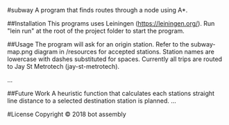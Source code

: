 #subway
A program that finds routes through a node using A*.

##Installation
This programs uses Leiningen (https://leiningen.org/). Run "lein run" at the root of the project folder to start the program.

##Usage
The program will ask for an origin station. Refer to the subway-map.png diagram in /resources for accepted stations. Station names are lowercase with dashes substituted for spaces. Currently all trips are routed to Jay St Metrotech (jay-st-metrotech).

...

##Future Work
A heuristic function that calculates each stations straight line distance to a selected destination station is planned. ...

#License
Copyright © 2018 bot assembly
